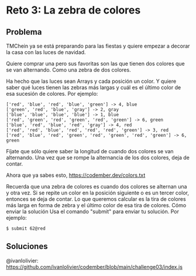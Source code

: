 # Reto 3: La zebra de colores

## Problema

TMChein ya se está preparando para las fiestas y quiere empezar a decorar la casa con las luces de navidad.

Quiere comprar una pero sus favoritas son las que tienen dos colores que se van alternando. Como una zebra de dos colores.

Ha hecho que las luces sean Arrays y cada posición un color. Y quiere saber qué luces tienen las zebras más largas y cuál es el último color de esa sucesión de colores. Por ejemplo:

```
['red', 'blue', 'red', 'blue', 'green'] -> 4, blue
['green', 'red', 'blue', 'gray'] -> 2, gray
['blue', 'blue', 'blue', 'blue'] -> 1, blue
['red', 'green', 'red', 'green', 'red', 'green'] -> 6, green
['blue', 'red', 'blue', 'red', 'gray'] -> 4, red
['red', 'red', 'blue', 'red', 'red', 'red', 'green'] -> 3, red
['red', 'blue', 'red', 'green', 'red', 'green', 'red', 'green'] -> 6, green
```

Fíjate que sólo quiere saber la longitud de cuando dos colores se van alternando. Una vez que se rompe la alternancia de los dos colores, deja de contar.

Ahora que ya sabes esto, https://codember.dev/colors.txt

Recuerda que una zebra de colores es cuando dos colores se alternan una y otra vez. Si se repite un color en la posición siguiente o es un tercer color, entonces se deja de contar.
Lo que queremos calcular es la tira de colores más larga en forma de zebra y el último color de esa tira de colores.
Cómo enviar la solución
Usa el comando "submit" para enviar tu solución. Por ejemplo:

`$ submit 62@red`

## Soluciones

@ivanlolivier: https://github.com/ivanlolivier/codember/blob/main/challenge03/index.js
